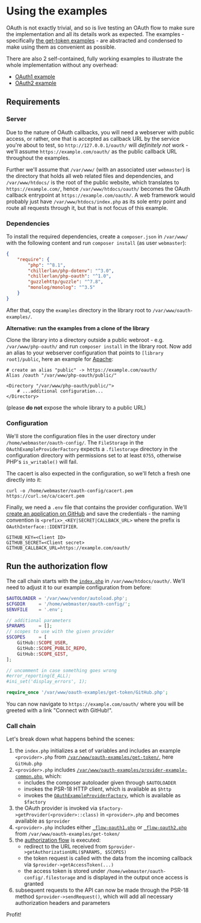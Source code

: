 # Using the examples

OAuth is not exactly trivial, and so is live testing an OAuth flow to make sure the implementation and all its details work as expected.
The examples - specifically [the get-token examples](https://github.com/chillerlan/php-oauth/tree/main/examples/get-token) -
are abstracted and condensed to make using them as convenient as possible.

There are also 2 self-contained, fully working examples to illustrate the whole implementation without any overhead:

- [OAuth1 example](https://github.com/chillerlan/php-oauth/tree/main/examples/example-oauth1.php)
- [OAuth2 example](https://github.com/chillerlan/php-oauth/tree/main/examples/example-oauth2.php)


## Requirements

### Server

Due to the nature of OAuth callbacks, you will need a webserver with public access, or rather, one that is accepted as callback URL
by the service you're about to test, so `http://127.0.0.1/oauth/` will *definitely not* work - we'll assume
`https://example.com/oauth/` as the public callback URL throughout the examples.

Further we'll assume that `/var/www/` (with an associated user `webmaster`) is the directory that holds all web related files and dependencies,
and `/var/www/htdocs/` is the root of the public website, which translates to `https://example.com/`, hence `/var/www/htdocs/oauth/`
becomes the OAuth callback entrypoint at `https://example.com/oauth/`. A web framework would probably just have `/var/www/htdocs/index.php`
as its sole entry point and route all requests through it, but that is not focus of this example.


### Dependencies

To install the required dependencies, create a `composer.json` in `/var/www/` with the following content and run `composer install` (as user `webmaster`):

```json
{
	"require": {
		"php": "^8.1",
		"chillerlan/php-dotenv": "^3.0",
		"chillerlan/php-oauth": "^1.0",
		"guzzlehttp/guzzle": "^7.8",
		"monolog/monolog": "^3.5"
	}
}
```

After that, copy the `examples` directory in the library root to `/var/www/oauth-examples/`.

**Alternative: run the examples from a clone of the library**

Clone the library into a directory outside a public webroot - e.g. `/var/www/php-oauth/` and run `composer install` in the library root.
Now add an alias to your webserver configuration that points to `[library root]/public`, here an example for [Apache](https://httpd.apache.org/docs/2.4/mod/core.html#directory):

```apacheconf
# create an alias "public" -> https://example.com/oauth/
Alias /oauth "/var/www/php-oauth/public/"

<Directory "/var/www/php-oauth/public/">
	# ...additional configuration...
</Directory>
```

(please **do not** expose the whole library to a public URL)


### Configuration

We'll store the configuration files in the user directory under `/home/webmaster/oauth-config/`.
The `FileStorage` in the  `OAuthExampleProviderFactory` expects a `.filestorage` directory in the configuration directory
with permissions set to at least `0755`, otherwise PHP's `is_writable()` will fail.

The cacert is also expected in the configuration, so we'll fetch a fresh one directly into it:

```shell
curl -o /home/webmaster/oauth-config/cacert.pem https://curl.se/ca/cacert.pem
```

Finally, we need a `.env` file that contains the provider configuration. We'll [create an application on GitHub](https://github.com/settings/developers)
and save the credentials - the naming convention is `<prefix>_<KEY|SECRET|CALLBACK_URL>` where the prefix is `OAuthInterface::IDENTIFIER`.

```
GITHUB_KEY=<Client ID>
GITHUB_SECRET=<Client secret>
GITHUB_CALLBACK_URL=https://example.com/oauth/
```


## Run the authorization flow

The call chain starts with the [`index.php`](https://github.com/chillerlan/php-oauth/blob/main/public/index.php) in `/var/www/htdocs/oauth/`.
We'll need to adjust it to our example configuration from before:

```php
$AUTOLOADER = '/var/www/vendor/autoload.php';
$CFGDIR     = '/home/webmaster/oauth-config/';
$ENVFILE    = '.env';

// additional parameters
$PARAMS     = [];
// scopes to use with the given provider
$SCOPES     = [
	GitHub::SCOPE_USER,
	GitHub::SCOPE_PUBLIC_REPO,
	GitHub::SCOPE_GIST,
];

// uncomment in case something goes wrong
#error_reporting(E_ALL);
#ini_set('display_errors', 1);

require_once '/var/www/oauth-examples/get-token/GitHub.php';
```

You can now navigate to `https://example.com/oauth/` where you will be greeted with a link "Connect with GitHub!".


### Call chain

Let's break down what happens behind the scenes:

1. the `index.php` initializes a set of variables and includes an example `<provider>.php` from [`/var/www/oauth-examples/get-token/`](https://github.com/chillerlan/php-oauth/blob/main/examples/get-token), here `GitHub.php`
2. `<provider>.php` includes [`/var/www/oauth-examples/provider-example-common.php`](https://github.com/chillerlan/php-oauth/blob/main/examples/provider-example-common.php), which:
    - includes the composer autoloader given through `$AUTOLOADER`
    - invokes the PSR-18 HTTP client, which is available as `$http`
    - invokes the [`OAuthExampleProviderFactory`](https://github.com/chillerlan/php-oauth/blob/main/examples/OAuthExampleProviderFactory.php), which is available as `$factory`
3. the OAuth provider is invoked via `$factory->getProvider(<provider>::class)` in `<provider>.php` and becomes available as `$provider`
4. `<provider>.php` includes either [`_flow-oauth1.php`](https://github.com/chillerlan/php-oauth/blob/main/examples/get-token/_flow-oauth1.php) or [`_flow-oauth2.php`](https://github.com/chillerlan/php-oauth/blob/main/examples/get-token/_flow-oauth2.php) from `/var/www/oauth-examples/get-token/`
5. the [authorization flow](./Authorization.md) is executed:
    - redirect to the URL received from `$provider->getAuthorizationURL($PARAMS, $SCOPES)`
    - the token request is called with the data from the incoming callback via `$provider->getAccessToken(...)`
    - the access token is stored under `/home/webmaster/oauth-config/.filestorage` and is displayed in the output once access is granted
6. subsequent requests to the API can now be made through the PSR-18 method `$provider->sendRequest()`, which will add all necessary authorization headers and parameters

Profit!
